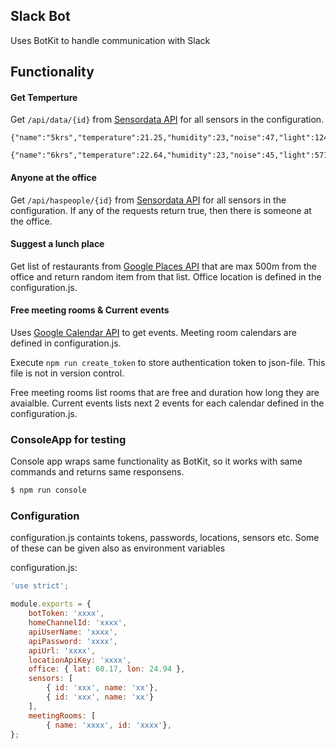 Slack Bot
------------------------------

Uses BotKit to handle communication with Slack

## Functionality

#### Get Temperture

Get `/api/data/{id}` from [Sensordata API](https://github.com/ttu/sensordata-node-restapi) for all sensors in the configuration.

```
{"name":"5krs","temperature":21.25,"humidity":23,"noise":47,"light":124}

{"name":"6krs","temperature":22.64,"humidity":23,"noise":45,"light":571}
``` 
#### Anyone at the office

Get `/api/haspeople/{id}` from [Sensordata API](https://github.com/ttu/sensordata-node-restapi) for all sensors in the configuration. If any of the requests return true, then there is someone at the office.

#### Suggest a lunch place 

Get list of restaurants from [Google Places API](https://developers.google.com/places/web-service/search) that are max 500m from the office and return random item from that list. Office location is defined in the configuration.js. 

#### Free meeting rooms & Current events

Uses [Google Calendar API](https://developers.google.com/google-apps/calendar/quickstart/nodejs) to get events. Meeting room calendars are defined in configuration.js.

Execute `npm run create_token` to store authentication token to json-file. This file is not in version control.

Free meeting rooms list rooms that are free and duration how long they are avaialble. Current events lists next 2 events for each calendar defined in the configuration.js.

### ConsoleApp for testing

Console app wraps same functionality as BotKit, so it works with same commands and returns same responsens.

```sh
$ npm run console
```

### Configuration

configuration.js containts tokens, passwords, locations, sensors etc. Some of these can be given also as environment variables

configuration.js:
```js
'use strict';

module.exports = {
    botToken: 'xxxx',
    homeChannelId: 'xxxx',
    apiUserName: 'xxxx',
    apiPassword: 'xxxx',
    apiUrl: 'xxxx',
    locationApiKey: 'xxxx',
    office: { lat: 60.17, lon: 24.94 },
    sensors: [ 
        { id: 'xxx', name: 'xx'},
        { id: 'xxx', name: 'xx'}        
    ],
    meetingRooms: [
        { name: 'xxxx', id: 'xxxx'},
};
```